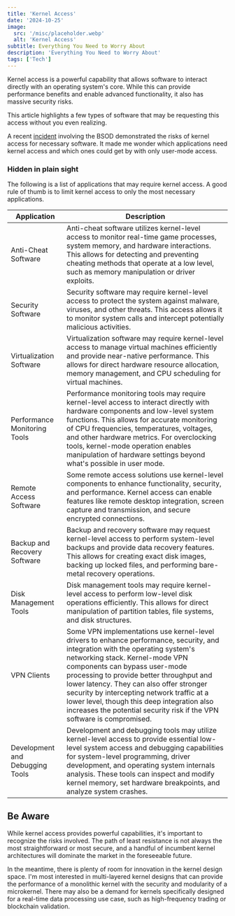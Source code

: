 ```yaml
---
title: 'Kernel Access'
date: '2024-10-25'
image:
  src: '/misc/placeholder.webp'
  alt: 'Kernel Access'
subtitle: Everything You Need to Worry About
description: 'Everything You Need to Worry About'
tags: ['Tech']
---
```


<style jsx>{`
 .prose a {
    text-decoration: underline;
    color: var(--color-accent);
 }
 .prose ol {
    list-style-type: decimal;
    margin-left: 2em; /* Adjust as needed for indentation */
    padding-left: 0.5em; /* Add padding if needed */
 }
 .prose ol li {
    margin-bottom: 0.5em;
    color: var(--color-text-primary);
    line-height: 1.5; /* Adjust line height for better readability */
 }
`}</style>

<div class="tldr-section">

Kernel access is a powerful capability that allows software to interact directly with an operating system's core. While this can provide performance benefits and enable advanced functionality, it also has massive security risks.

This article highlights a few types of software that may be requesting this access without you even realizing.

</div>

A recent [incident](/writing/a-simple-operating-system) involving the BSOD demonstrated the risks of kernel access for necessary software. It made me wonder which applications need kernel access and which ones could get by with only user-mode access.

### Hidden in plain sight

The following is a list of applications that may require kernel access. A good rule of thumb is to limit kernel access to only the most necessary applications.

| Application                     | Description                                                                                                                                                                                                                                                                                                                                                                                                                                                      |
| ------------------------------- | ---------------------------------------------------------------------------------------------------------------------------------------------------------------------------------------------------------------------------------------------------------------------------------------------------------------------------------------------------------------------------------------------------------------------------------------------------------------- |
| Anti-Cheat Software             | Anti-cheat software utilizes kernel-level access to monitor real-time game processes, system memory, and hardware interactions. This allows for detecting and preventing cheating methods that operate at a low level, such as memory manipulation or driver exploits.                                                                                                                                                                                           |
| Security Software               | Security software may require kernel-level access to protect the system against malware, viruses, and other threats. This access allows it to monitor system calls and intercept potentially malicious activities.                                                                                                                                                                                                                                               |
| Virtualization Software         | Virtualization software may require kernel-level access to manage virtual machines efficiently and provide near-native performance. This allows for direct hardware resource allocation, memory management, and CPU scheduling for virtual machines.                                                                                                                                                                                                             |
| Performance Monitoring Tools    | Performance monitoring tools may require kernel-level access to interact directly with hardware components and low-level system functions. This allows for accurate monitoring of CPU frequencies, temperatures, voltages, and other hardware metrics. For overclocking tools, kernel-mode operation enables manipulation of hardware settings beyond what's possible in user mode.                                                                              |
| Remote Access Software          | Some remote access solutions use kernel-level components to enhance functionality, security, and performance. Kernel access can enable features like remote desktop integration, screen capture and transmission, and secure encrypted connections.                                                                                                                                                                                                              |
| Backup and Recovery Software    | Backup and recovery software may request kernel-level access to perform system-level backups and provide data recovery features. This allows for creating exact disk images, backing up locked files, and performing bare-metal recovery operations.                                                                                                                                                                                                             |
| Disk Management Tools           | Disk management tools may require kernel-level access to perform low-level disk operations efficiently. This allows for direct manipulation of partition tables, file systems, and disk structures.                                                                                                                                                                                                                                                              |
| VPN Clients                     | Some VPN implementations use kernel-level drivers to enhance performance, security, and integration with the operating system's networking stack. Kernel-mode VPN components can bypass user-mode processing to provide better throughput and lower latency. They can also offer stronger security by intercepting network traffic at a lower level, though this deep integration also increases the potential security risk if the VPN software is compromised. |
| Development and Debugging Tools | Development and debugging tools may utilize kernel-level access to provide essential low-level system access and debugging capabilities for system-level programming, driver development, and operating system internals analysis. These tools can inspect and modify kernel memory, set hardware breakpoints, and analyze system crashes.                                                                                                                       |

## Be Aware

While kernel access provides powerful capabilities, it's important to recognize the risks involved. The path of least resistance is not always the most straightforward or most secure, and a handful of incumbent kernel architectures will dominate the market in the foreseeable future.

In the meantime, there is plenty of room for innovation in the kernel design space. I'm most interested in multi-layered kernel designs that can provide the performance of a monolithic kernel with the security and modularity of a microkernel. There may also be a demand for kernels specifically designed for a real-time data processing use case, such as high-frequency trading or blockchain validation.
